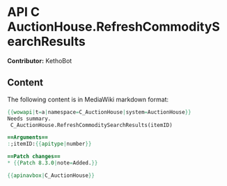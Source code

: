 # API C AuctionHouse.RefreshCommoditySearchResults

**Contributor:** KethoBot

## Content

The following content is in MediaWiki markdown format:

```mediawiki
{{wowapi|t=a|namespace=C_AuctionHouse|system=AuctionHouse}}
Needs summary.
 C_AuctionHouse.RefreshCommoditySearchResults(itemID)

==Arguments==
:;itemID:{{apitype|number}}

==Patch changes==
* {{Patch 8.3.0|note=Added.}}

{{apinavbox|C_AuctionHouse}}
```